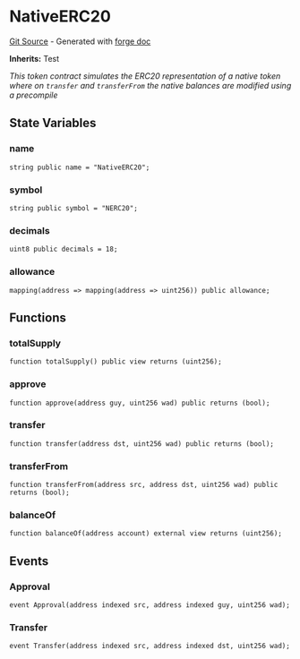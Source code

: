 # NativeERC20
[Git Source](https://github.com/uniswap/v4-core/blob/d4185626c68e29de37023e453623d44cb9c12b51/src/test/NativeERC20.sol) - Generated with [forge doc](https://book.getfoundry.sh/reference/forge/forge-doc)

**Inherits:**
Test

*This token contract simulates the ERC20 representation of a native token where on `transfer` and `transferFrom` the native balances are modified using a precompile*


## State Variables
### name

```solidity
string public name = "NativeERC20";
```


### symbol

```solidity
string public symbol = "NERC20";
```


### decimals

```solidity
uint8 public decimals = 18;
```


### allowance

```solidity
mapping(address => mapping(address => uint256)) public allowance;
```


## Functions
### totalSupply


```solidity
function totalSupply() public view returns (uint256);
```

### approve


```solidity
function approve(address guy, uint256 wad) public returns (bool);
```

### transfer


```solidity
function transfer(address dst, uint256 wad) public returns (bool);
```

### transferFrom


```solidity
function transferFrom(address src, address dst, uint256 wad) public returns (bool);
```

### balanceOf


```solidity
function balanceOf(address account) external view returns (uint256);
```

## Events
### Approval

```solidity
event Approval(address indexed src, address indexed guy, uint256 wad);
```

### Transfer

```solidity
event Transfer(address indexed src, address indexed dst, uint256 wad);
```

